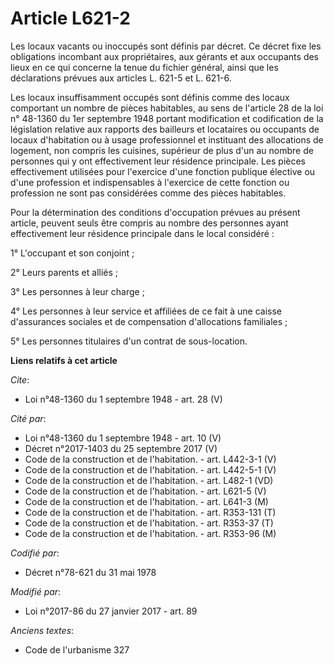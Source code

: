 # Article L621-2

Les locaux vacants ou inoccupés sont définis par décret. Ce décret fixe les obligations incombant aux propriétaires, aux
gérants et aux occupants des lieux en ce qui concerne la tenue du fichier général, ainsi que les déclarations prévues aux
articles L. 621-5 et L. 621-6.

Les locaux insuffisamment occupés sont définis comme des locaux comportant un nombre de pièces habitables, au sens de
l'article 28 de la loi n° 48-1360 du 1er septembre 1948 portant modification et codification de la législation relative aux
rapports des bailleurs et locataires ou occupants de locaux d'habitation ou à usage professionnel et instituant des
allocations de logement, non compris les cuisines, supérieur de plus d'un au nombre de personnes qui y ont effectivement leur
résidence principale. Les pièces effectivement utilisées pour l'exercice d'une fonction publique élective ou d'une profession
et indispensables à l'exercice de cette fonction ou profession ne sont pas considérées comme des pièces habitables.

Pour la détermination des conditions d'occupation prévues au présent article, peuvent seuls être compris au nombre des
personnes ayant effectivement leur résidence principale dans le local considéré :

1° L'occupant et son conjoint ;

2° Leurs parents et alliés ;

3° Les personnes à leur charge ;

4° Les personnes à leur service et affiliées de ce fait à une caisse d'assurances sociales et de compensation d'allocations
familiales ;

5° Les personnes titulaires d'un contrat de sous-location.

**Liens relatifs à cet article**

_Cite_:

  - Loi n°48-1360 du 1 septembre 1948 - art. 28 (V)

_Cité par_:

  - Loi n°48-1360 du 1 septembre 1948 - art. 10 (V)
  - Décret n°2017-1403 du 25 septembre 2017 (V)
  - Code de la construction et de l'habitation. - art. L442-3-1 (V)
  - Code de la construction et de l'habitation. - art. L442-5-1 (V)
  - Code de la construction et de l'habitation. - art. L482-1 (VD)
  - Code de la construction et de l'habitation. - art. L621-5 (V)
  - Code de la construction et de l'habitation. - art. L641-3 (M)
  - Code de la construction et de l'habitation. - art. R353-131 (T)
  - Code de la construction et de l'habitation. - art. R353-37 (T)
  - Code de la construction et de l'habitation. - art. R353-96 (M)

_Codifié par_:

  - Décret n°78-621 du 31 mai 1978

_Modifié par_:

  - Loi n°2017-86 du 27 janvier 2017 - art. 89

_Anciens textes_:

  - Code de l'urbanisme 327
